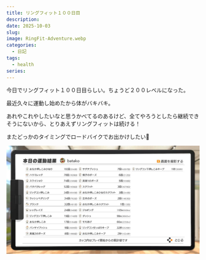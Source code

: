 ```yaml
---
title: リングフィット１００日目
description:
date: 2025-10-03
slug:
image: RingFit-Adventure.webp
categories:
  - 日記
tags:
  - health
series:
---
```


今日でリングフィット１００日目らしい。ちょうど２００レベルになった。

最近久々に運動し始めたから体がバキバキ。

あれやこれやしたいなと思うかべてるのあるけど、全てやろうとしたら継続できそうにないから、とりあえずリングフィットは続ける！

またどっかのタイミングでロードバイクでお出かけしたい🚴

![本日の運動結果](result.webp)
